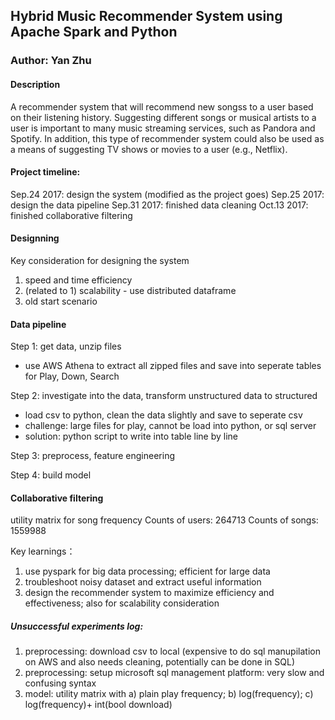 ## Hybrid Music Recommender System using Apache Spark and Python
### Author: Yan Zhu

#### Description

A recommender system that will recommend new songss to a user based on their listening history. Suggesting different songs or musical artists to a user is important to many music streaming services, such as Pandora and Spotify. In addition, this type of recommender system could also be used as a means of suggesting TV shows or movies to a user (e.g., Netflix).


#### Project timeline: 
Sep.24 2017: design the system (modified as the project goes)
Sep.25 2017: design the data pipeline
Sep.31 2017: finished data cleaning
Oct.13 2017: finished collaborative filtering 


####  Designning 
Key consideration for designing the system 
1. speed and time efficiency
2. (related to 1) scalability - use distributed dataframe
3. old start scenario 


#### Data pipeline
Step 1: get data, unzip files
- use AWS Athena to extract all zipped files and save into seperate tables for Play, Down, Search

Step 2: investigate into the data, transform unstructured data to structured
- load csv to python, clean the data slightly and save to seperate csv 
- challenge: large files for play, cannot be load into python, or sql server
- solution: python script to write into table line by line 

Step 3: preprocess, feature engineering

Step 4: build model

#### Collaborative filtering
utility matrix for song frequency
Counts of users: 264713 
Counts of songs: 1559988 

Key learnings：
1. use pyspark for big data processing; efficient for large data 
2. troubleshoot noisy dataset and extract useful information 
3. design the recommender system to maximize efficiency and effectiveness; also for scalability consideration

##### Unsuccessful experiments log:
1. preprocessing: download csv to local (expensive to do sql manupilation on AWS and also needs cleaning, potentially can be done in SQL)
2. preprocessing: setup microsoft sql management platform: very slow and confusing syntax 
3. model: utility matrix with a) plain play frequency; b) log(frequency); c) log(frequency)+ int(bool download) 



